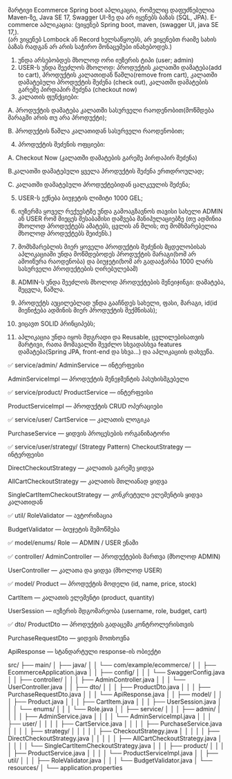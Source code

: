 მარტივი Ecommerce Spring boot აპლიკაცია, რომელიც დაფუძნებულია Maven-ზე, Java SE 17, Swagger UI-ზე და არ იყენებს ბაზას (SQL, JPA).
E-commerce აპლიკაცია:
(ვიყენებ Spring boot, maven, (swagger UI, java SE 17,).  
(არ ვიყენებ Lombock ან Record ხელსაწყოებს, არ ვიყენებთ რაიმე სახის ბაზას რადგან არ არის საჭირო მონაცემები ინახებოდეს.)
1.	უნდა არსებობდეს მხოლოდ ორი იუზერის ტიპი (user; admin)
2.	USER-ს უნდა შეეძლოს მხოლოდ: პროდუქტის კალათში დამატება(add to cart), პროდუქტის კალათიდან წაშლა(remove from cart), კალათში დამატებული პროდუქტის შეძენა (check out), კალათში დამატების გარეშე პირდაპირ შეძენა (checkout now)
3.	კალათის ფუნქციები:

A. პროდუქტის დამატება კალათში სასურველი რაოდენობით(მოწმდება მარაგში არის თუ არა პროდუქტი);

B. პროდუქტის წაშლა კალათიდან სასურველი რაოდენობით;

4.	პროდუქტის შეძენის ოფციები:
	
A. Checkout Now (კალათში დამატების გარეშე პირდაპირ შეძენა)

B.კალათში დამატებული ყველა  პროდუქტის შეძენა ერთდროულად;

C. კალათში დამატებული პროდუქტებიდან ცალკეულის შეძენა;

5.	USER-ს ექნება ბიუჯეტის ლიმიტი 1000 GEL;
	
6.	იუზერმა ყოველ რექუესტზე უნდა გამოაგზავნოს თავისი სახელი ADMIN ან USER რომ მიეცეს შესაბამისი დაშვება მანიპულაციებზე (თუ ადმინია მხოლოდ პროდუქტებს ამატებს, ცვლის ან შლის; თუ მომხმარებელია მხოლოდ პროდუქტებს შეიძენს.)

7.	მომხმარებლის მიერ ყოველი პროდუქტის შეძენის მცდელობისას აპლიკაციაში უნდა მოწმდებოდეს პროდუქტის მარაგი(ხომ არ ამოიწურა რაოდენობა) და ბიუჯეტი(ხომ არ გადააჭარბა 1000 ლარს სასურველი პროდუქტების ღირებულებამ)

8.	ADMIN-ს უნდა შეეძლოს მხოლოდ პროდუქტების მენეიჯინგი: დამატება, შეცვლა, წაშლა.
   
9.	პროდუქტს აუცილებლად უნდა გააჩნდეს სახელი, ფასი, მარაგი, id(id მიენიჭება ადმინის მიერ პროდუქტის შექმნისას);
  
10.	ვიცავთ SOLID პრინციპებს;
    
11.	აპლიკაცია უნდა იყოს მდგრადი და Reusable, ცვლილებისათვის მარტივი, რათა მომავალში შევძლო სხვადასხვა features დამატება(Spring JPA, front-end და სხვა...) და აპლიკაციის დახვეწა.

✅ service/admin/
AdminService — ინტერფეისი

AdminServiceImpl — პროდუქტის მენეჯმენტის პასუხისმგებელი

✅ service/product/
ProductService — ინტერფეისი

ProductServiceImpl — პროდუქტის CRUD ოპერაციები

✅ service/user/
CartService — კალათის ლოგიკა

PurchaseService — ყიდვის პროცესების ორგანიზატორი

✅ service/user/strategy/ (Strategy Pattern)
CheckoutStrategy — ინტერფეისი

DirectCheckoutStrategy — კალათის გარეშე ყიდვა

AllCartCheckoutStrategy — კალათის მთლიანად ყიდვა

SingleCartItemCheckoutStrategy — კონკრეტული ელემენტის ყიდვა კალათიდან

✅ util/
RoleValidator — ავტორიზაცია

BudgetValidator — ბიუჯეტის შემოწმება

✅ model/enums/
Role — ADMIN / USER ენამი

✅ controller/
AdminController — პროდუქტების მართვა (მხოლოდ ADMIN)

UserController — კალათა და ყიდვა (მხოლოდ USER)

✅ model/
Product — პროდუქტის მოდელი (id, name, price, stock)

CartItem — კალათის ელემენტი (product, quantity)

UserSession — იუზერის მდგომარეობა (username, role, budget, cart)

✅ dto/
ProductDto — პროდუქტის გადაცემა კონტროლერისთვის

PurchaseRequestDto — ყიდვის მოთხოვნა

ApiResponse — სტანდარტული response-ის ობიექტი

src/
├── main/
│   ├── java/
│   │   └── com/example/ecommerce/
│   │       ├── EcommerceApplication.java
│   │       ├── config/
│   │       │   └── SwaggerConfig.java
│   │       ├── controller/
│   │       │   ├── AdminController.java
│   │       │   └── UserController.java
│   │       ├── dto/
│   │       │   ├── ProductDto.java
│   │       │   ├── PurchaseRequestDto.java
│   │       │   └── ApiResponse.java
│   │       ├── model/
│   │       │   ├── Product.java
│   │       │   ├── CartItem.java
│   │       │   ├── UserSession.java
│   │       │   └── enums/
│   │       │       └── Role.java
│   │       ├── service/
│   │       │   ├── admin/
│   │       │   │   ├── AdminService.java
│   │       │   │   └── AdminServiceImpl.java
│   │       │   ├── user/
│   │       │   │   ├── CartService.java
│   │       │   │   ├── PurchaseService.java
│   │       │   │   ├── strategy/
│   │       │   │   │   ├── CheckoutStrategy.java
│   │       │   │   │   ├── DirectCheckoutStrategy.java
│   │       │   │   │   ├── AllCartCheckoutStrategy.java
│   │       │   │   │   └── SingleCartItemCheckoutStrategy.java
│   │       │   ├── product/
│   │       │   │   ├── ProductService.java
│   │       │   │   └── ProductServiceImpl.java
│   │       ├── util/
│   │       │   ├── RoleValidator.java
│   │       │   └── BudgetValidator.java
│   └── resources/
│       └── application.properties

